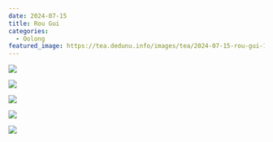 ```yaml
---
date: 2024-07-15
title: Rou Gui 
categories:
  - Oolong
featured_image: https://tea.dedunu.info/images/tea/2024-07-15-rou-gui-1.jpeg
---
```



![](https://tea.dedunu.info/images/tea/2024-07-15-rou-gui-2.jpeg)

![](https://tea.dedunu.info/images/tea/2024-07-15-rou-gui-3.jpeg)

![](https://tea.dedunu.info/images/tea/2024-07-15-rou-gui-4.jpeg)

![](https://tea.dedunu.info/images/tea/2024-07-15-rou-gui-5.jpeg)

![](https://tea.dedunu.info/images/tea/2024-07-15-rou-gui-6.jpeg)
